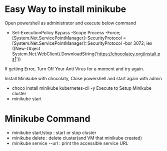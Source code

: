 # Easy Way to install minikube
Open powershell as administrator and execute below command 

- Set-ExecutionPolicy Bypass -Scope Process -Force; [System.Net.ServicePointManager]::SecurityProtocol = [System.Net.ServicePointManager]::SecurityProtocol -bor 3072; iex ((New-Object System.Net.WebClient).DownloadString('https://chocolatey.org/install.ps1'))

If getting Error, Turn Off Your Anti Virus for a moment and try again.

Install Minikube with chocolaty, Close powershell and start again with admin

- choco install minikube kubernetes-cli -y
Execute to Setup Minikube cluster
- minikube start

# Minikube Command
- minikube start/stop : start or stop cluster
- minikube delete : delete cluster(and VM that minikube created)
- minikube service <name> --url : print the accessible service URL